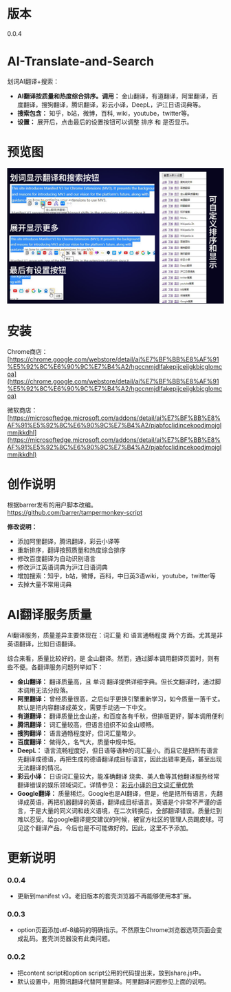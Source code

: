 # 版本
0.0.4

# AI-Translate-and-Search
划词AI翻译+搜索：
* **AI翻译按质量和热度综合排序。调用：** 金山翻译，有道翻译，阿里翻译，百度翻译，搜狗翻译，腾讯翻译，彩云小译，DeepL，沪江日语词典等。
* **搜索包含：** 知乎，b站，微博，百科, wiki，youtube，twitter等。
* **设置：** 展开后，点击最后的设置按钮可以调整 排序 和 是否显示。

# 预览图
![ShortMode](pic/screen.jpg)  

# 安装
Chrome商店：   
[https://chrome.google.com/webstore/detail/ai%E7%BF%BB%E8%AF%91%E5%92%8C%E6%90%9C%E7%B4%A2/hgccnmjdlfakepijceijgkbicglomcoa](https://chrome.google.com/webstore/detail/ai%E7%BF%BB%E8%AF%91%E5%92%8C%E6%90%9C%E7%B4%A2/hgccnmjdlfakepijceijgkbicglomcoa)  

微软商店：  
[https://microsoftedge.microsoft.com/addons/detail/ai%E7%BF%BB%E8%AF%91%E5%92%8C%E6%90%9C%E7%B4%A2/pjabfcclidincekoodjmojglmmjkkdhl](https://microsoftedge.microsoft.com/addons/detail/ai%E7%BF%BB%E8%AF%91%E5%92%8C%E6%90%9C%E7%B4%A2/pjabfcclidincekoodjmojglmmjkkdhl)  



# 创作说明
根据barrer发布的用户脚本改编。  
https://github.com/barrer/tampermonkey-script  

**修改说明：**  
* 添加阿里翻译，腾讯翻译，彩云小译等
* 重新排序，翻译按照质量和热度综合排序
* 修改百度翻译为自动识别语言
* 修改沪江英语词典为沪江日语词典
* 增加搜索：知乎，b站，微博，百科，中日英3语wiki，youtube，twitter等
* 去掉大量不常用词典

# AI翻译服务质量
AI翻译服务，质量差异主要体现在：词汇量 和 语言通畅程度 两个方面。尤其是非英语翻译，比如日语翻译。  

综合来看，质量比较好的，是 金山翻译。然而，通过脚本调用翻译页面时，则有些不便。各翻译服务问题列举如下： 
* **金山翻译：** 翻译质量高，且 单词 翻译提供详细字典。但长文翻译时，通过脚本调用无法分段落。  
* **阿里翻译：** 曾经质量很高，之后似乎更换引擎重新学习，如今质量一落千丈。默认是把内容翻译成英文，需要手动选一下中文。  
* **有道翻译：** 翻译质量比金山差，和百度各有千秋，但排版更好，脚本调用便利  
* **腾讯翻译：** 词汇量较高，但语言组织不如金山顺畅。  
* **搜狗翻译：** 语言通畅程度好，但词汇量略少。  
* **百度翻译：** 做得久，名气大，质量中规中矩。  
* **DeepL：** 语言流畅程度好，但日语等语种的词汇量小。而且它是把所有语言先翻译成德语，再把生成的德语翻译成目标语言，因此出错率更高，甚至出现无法翻译的情况。  
* **彩云小译：**  日语词汇量较大，能准确翻译 烧卖、美人鱼等其他翻译服务经常翻译错误的娱乐领域词汇。详情参见：
[彩云小译的日文词汇量优势](https://github.com/lmk123/crx-selection-translate/issues/466#issuecomment-743978724)  
* **Google翻译：** 质量稀烂。Google也是AI翻译，但是，他是把所有语言，先翻译成英语，再把机器翻译的英语，翻译成目标语言。英语是个非常不严谨的语言，于是大量的同义词和歧义语境，在二次转换后，全部翻译错误。质量烂到难以忍受。给google翻译提交建议的时候，被官方社区的管理人员踢皮球。可见这个翻译产品，今后也是不可能做好的。因此，这里不予添加。  


# 更新说明
### 0.0.4
* 更新到manifest v3。老旧版本的套壳浏览器不再能够使用本扩展。

### 0.0.3
* option页面添加utf-8编码的明确指示。不然原生Chrome浏览器选项页面会变成乱码。套壳浏览器没有此类问题。

### 0.0.2  
* 把content script和option script公用的代码提出来，放到share.js中。
* 默认设置中，用腾讯翻译代替阿里翻译。阿里翻译问题参见上面的说明。
